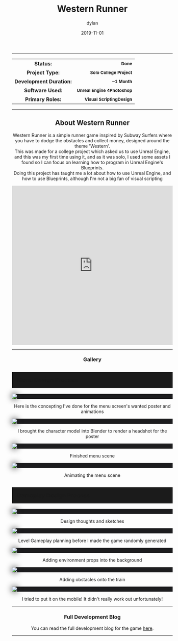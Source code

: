 ﻿---
layout: post
title:  "Western Runner"
type: "Game Development Blog"
color: "background-color: seagreen"
summary: "Western Runner is a simple runner game inspired by Subway Surfers where you have to dodge the obstacles and collect money, designed around the theme 'Western'"
author: dylan
date: '2019-11-01'
category: ['game-development', 'solo', 'unreal-engine']
thumbnail: /assets/img/posts/WesternRunner/cover.png
keywords: endless-runner, casual, western
permalink: /blog/western-runner/
usemathjax: true
---

<hr>
<!--- ------------------ -->
<!--- Status of the game -->
<!--- ------------------ -->
<div class="table-mobile">
    <table>
        <tr>
            <th style="border: 0px !important">Status:</th>
            <th style="text-align:right; border: 0px !important"><small class="btn btn-col status-button">Done</small></th>
        </tr>
        <tr>
            <th style="border: 0px !important">Project Type:</th> 
            <th style="text-align:right; border: 0px !important"><small class="btn btn-col status-button">Solo College Project</small></th>
        </tr>
        <tr>
            <th style="border: 0px !important">Development Duration:</th>
            <th style="text-align:right; border: 0px !important"><small class="btn btn-col status-button">~1 Month</small></th>
        </tr>
        <tr>
            <th style="border: 0px !important">Software Used:</th>
            <th style="text-align:right; border: 0px !important"><small class="btn btn-col status-button">Unreal Engine 4</small><small class="btn btn-col status-button">Photoshop</small></th>
        </tr>
        <tr>
            <th style="border: 0px !important">Primary Roles:</th>
            <th style="text-align:right; border: 0px !important"><small class="btn btn-col status-button">Visual Scripting</small><small class="btn btn-col status-button">Design</small></th>
        </tr>
    </table>
</div>

<hr>
<!--- ---------------------------- -->
<!--- Main description of the game -->
<!--- ---------------------------- -->
<div class = "card">
    <h2 style="text-align: center;">About Western Runner</h2>
    <p style="text-align: center;">Western Runner is a simple runner game inspired by Subway Surfers where you have to dodge the obstacles and collect money, designed around the theme 'Western'.<br />This was made for a college project which asked us to use Unreal Engine, and this was my first time using it, and as it was solo, I used some assets I found so I can focus on learning how to program in Unreal Engine's Blueprints.<br />Doing this project has taught me a lot about how to use Unreal Engine, and how to use Blueprints, although I'm not a big fan of visual scripting</p>
</div>

<!--- ------------------------------------ -->
<!--- Embed or Youtube Footage of the game -->
<!--- ------------------------------------ -->
<div class="video-container" style="padding-top: 0px !important">
    <iframe src="https://www.youtube.com/embed/im5OsADfwlc?controls=0" width="100%" height="500" frameborder="0"></iframe>
</div>

<hr>
<!--- ------------------------------------ -->
<!--- Gallery and screenshots for the game -->
<!--- ------------------------------------ -->
<h3 style="text-align:center; margin-top: 20px; margin-bottom: 20px">Gallery</h3>
<div class="panel-heading active" role="tab" id="headingOne">
    <h2 class="panel-title" style="word-wrap: normal; padding: 15px; background-color: #1b1b1b">
    <a role="button" data-toggle="collapse" data-parent="#accordion" href="#collapseMenDes" aria-expanded="true" aria-controls="collapseMenDes" style="font-size: 18px; padding: 0px !important">
        Menu Design Process
    </a>
    </h2>                                
</div>
<div id="collapseMenDes" class="panel-collapse collapse" role="tabpanel" aria-labelledby="headingOne">
    <div class="panel-body">
        <div class = "widcard" style="background-color: #1c1c1e; margin-bottom: 0px !important">
            <img src="/assets/img/posts/WesternRunner/designsketches.png" style="max-width: -webkit-fill-available; box-shadow: 0px 0px 20px #202022;">            
        </div>
        <p style="text-align:center;">Here is the concepting I've done for the menu screen's wanted poster and animations</p>
        <div class = "widcard" style="background-color: #1c1c1e; margin-bottom: 0px !important">
            <img src="/assets/img/posts/WesternRunner/coverdesign.png" style="max-width: -webkit-fill-available; box-shadow: 0px 0px 20px #202022;">            
        </div>
        <p style="text-align:center;">I brought the character model into Blender to render a headshot for the poster</p>
        <div class = "widcard" style="background-color: #1c1c1e; margin-bottom: 0px !important">
            <img src="/assets/img/posts/WesternRunner/design5.png" style="max-width: -webkit-fill-available; box-shadow: 0px 0px 20px #202022;">            
        </div>
        <p style="text-align:center;">Finished menu scene</p>
        <div class = "widcard" style="background-color: #1c1c1e; margin-bottom: 0px !important">
            <img src="/assets/img/posts/WesternRunner/animation.gif" style="max-width: -webkit-fill-available; box-shadow: 0px 0px 20px #202022;">            
        </div>
        <p style="text-align:center;">Animating the menu scene</p>
    </div>
</div>
<div class="panel-heading active" role="tab" id="headingOne">
    <h2 class="panel-title" style="word-wrap: normal; padding: 15px; background-color: #1b1b1b">
    <a role="button" data-toggle="collapse" data-parent="#accordion" href="#collapseGameDes" aria-expanded="true" aria-controls="collapseGameDes" style="font-size: 18px; padding: 0px !important">
        Gameplay Design Process
    </a>
    </h2>                                
</div>
<div id="collapseGameDes" class="panel-collapse collapse" role="tabpanel" aria-labelledby="headingOne">
    <div class="panel-body">
        <div class = "widcard" style="background-color: #1c1c1e; margin-bottom: 0px !important">
            <img src="/assets/img/posts/WesternRunner/design1.jpg" style="max-width: -webkit-fill-available; box-shadow: 0px 0px 20px #202022;">            
        </div>
        <p style="text-align:center;">Design thoughts and sketches</p>
        <div class = "widcard" style="background-color: #1c1c1e; margin-bottom: 0px !important">
            <img src="/assets/img/posts/WesternRunner/design6.jpg" style="max-width: -webkit-fill-available; box-shadow: 0px 0px 20px #202022;">            
        </div>
        <p style="text-align:center;">Level Gameplay planning before I made the game randomly generated</p>
        <div class = "widcard" style="background-color: #1c1c1e; margin-bottom: 0px !important">
            <img src="/assets/img/posts/WesternRunner/run.gif" style="max-width: -webkit-fill-available; box-shadow: 0px 0px 20px #202022;">            
        </div>
        <p style="text-align:center;">Adding environment props into the background</p>
        <div class = "widcard" style="background-color: #1c1c1e; margin-bottom: 0px !important">
            <img src="/assets/img/posts/WesternRunner/run2.gif" style="max-width: -webkit-fill-available; box-shadow: 0px 0px 20px #202022;">            
        </div>
        <p style="text-align:center;">Adding obstacles onto the train</p>
        <div class = "widcard" style="background-color: #1c1c1e; margin-bottom: 0px !important">
            <img src="/assets/img/posts/WesternRunner/mobile.gif" style="max-width: -webkit-fill-available; box-shadow: 0px 0px 20px #202022;">            
        </div>
        <p style="text-align:center;">I tried to put it on the mobile! It didn't really work out unfortunately!</p>
    </div>
</div>

<hr>

<h3 style="text-align:center">Full Development Blog</h3>
<p style="text-align:center">You can read the full development blog for the game <a class = "a-text" href="https://portfolioamyelliott.wordpress.com/western-runner/" target="_blank">here</a>.</p> 

<hr>

